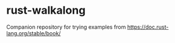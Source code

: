 # rust-walkalong
Companion repository for trying examples from https://doc.rust-lang.org/stable/book/
